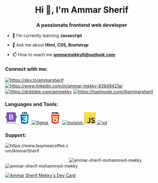 <h1 align="center">Hi 👋, I'm Ammar Sherif</h1>
<h3 align="center">A passionate frontend web developer</h3>

- 🌱 I’m currently learning **Javascript**

- 💬 Ask me about **Html, CSS, Bootstrap**

- 📫 How to reach me **ammarmekky0@outlook.com**

<h3 align="left">Connect with me:</h3>
<p align="left">
<a href="https://dev.to/https://dev.to/ammarsherif" target="blank"><img align="center" src="https://raw.githubusercontent.com/rahuldkjain/github-profile-readme-generator/master/src/images/icons/Social/devto.svg" alt="https://dev.to/ammarsherif" height="30" width="40" /></a>
<a href="https://linkedin.com/in/https://www.linkedin.com/in/ammar-mekky-83848421a/" target="blank"><img align="center" src="https://raw.githubusercontent.com/rahuldkjain/github-profile-readme-generator/master/src/images/icons/Social/linked-in-alt.svg" alt="https://www.linkedin.com/in/ammar-mekky-83848421a/" height="30" width="40" /></a>
<a href="https://dribbble.com/https://dribbble.com/ammekky" target="blank"><img align="center" src="https://raw.githubusercontent.com/rahuldkjain/github-profile-readme-generator/master/src/images/icons/Social/dribbble.svg" alt="https://dribbble.com/ammekky" height="30" width="40" /></a>
<a href="https://hashnode.com/https://hashnode.com/@ammarsherif" target="blank"><img align="center" src="https://raw.githubusercontent.com/rahuldkjain/github-profile-readme-generator/master/src/images/icons/Social/hashnode.svg" alt="https://hashnode.com/@ammarsherif" height="30" width="40" /></a>
</p>

<h3 align="left">Languages and Tools:</h3>
<p align="left"> <a href="https://getbootstrap.com" target="_blank" rel="noreferrer"> <img src="https://raw.githubusercontent.com/devicons/devicon/master/icons/bootstrap/bootstrap-plain-wordmark.svg" alt="bootstrap" width="40" height="40"/> </a> <a href="https://www.w3schools.com/css/" target="_blank" rel="noreferrer"> <img src="https://raw.githubusercontent.com/devicons/devicon/master/icons/css3/css3-original-wordmark.svg" alt="css3" width="40" height="40"/> </a> <a href="https://www.figma.com/" target="_blank" rel="noreferrer"> <img src="https://www.vectorlogo.zone/logos/figma/figma-icon.svg" alt="figma" width="40" height="40"/> </a> <a href="https://www.w3.org/html/" target="_blank" rel="noreferrer"> <img src="https://raw.githubusercontent.com/devicons/devicon/master/icons/html5/html5-original-wordmark.svg" alt="html5" width="40" height="40"/> </a> <a href="https://www.invisionapp.com/" target="_blank" rel="noreferrer"> <img src="https://www.vectorlogo.zone/logos/invisionapp/invisionapp-icon.svg" alt="invision" width="40" height="40"/> </a> <a href="https://developer.mozilla.org/en-US/docs/Web/JavaScript" target="_blank" rel="noreferrer"> <img src="https://raw.githubusercontent.com/devicons/devicon/master/icons/javascript/javascript-original.svg" alt="javascript" width="40" height="40"/> </a> <a href="https://www.adobe.com/products/xd.html" target="_blank" rel="noreferrer"> <img src="https://cdn.worldvectorlogo.com/logos/adobe-xd.svg" alt="xd" width="40" height="40"/> </a> </p>

<h3 align="left">Support:</h3>
<p><a href="https://www.buymeacoffee.com/https://www.buymeacoffee.com/AmmarSherif"> <img align="left" src="https://cdn.buymeacoffee.com/buttons/v2/default-yellow.png" height="50" width="210" alt="https://www.buymeacoffee.com/AmmarSherif" /></a></p><br><br>

<p><img align="left" src="https://github-readme-stats.vercel.app/api/top-langs?username=ammar-sherif-mohammed-mekky&show_icons=true&locale=en&layout=compact" alt="ammar-sherif-mohammed-mekky" /></p>

<p>&nbsp;<img align="center" src="https://github-readme-stats.vercel.app/api?username=ammar-sherif-mohammed-mekky&show_icons=true&locale=en" alt="ammar-sherif-mohammed-mekky" /></p>




<a href="https://app.daily.dev/AmmarSherif"><img src="https://api.daily.dev/devcards/dd66892f9ee04da8bf0ab7b05bab1e36.png?r=wzf" width="400" alt="Ammar Sherif Mekky's Dev Card"/></a>
<!-- <a href="https://app.daily.dev/AmmarSherif"><img src="https://github.com/Ammar-Sherif-Mohammed-Mekky/Ammar-Sherif-Mohammed-Mekky/blob/master/devcard.svg" width="400" alt="Ammar Sherif's Dev Card"/></a> -->
